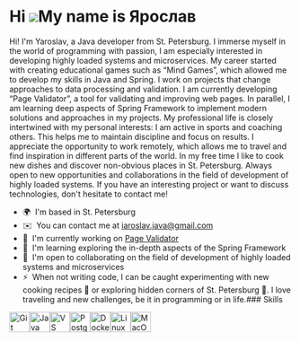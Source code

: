 Hi ![](https://user-images.githubusercontent.com/18350557/176309783-0785949b-9127-417c-8b55-ab5a4333674e.gif)My name is Ярослав
===============================================================================================================================

Hi! I'm Yaroslav, a Java developer from St. Petersburg. I immerse myself in the world of programming with passion, I am especially interested in developing highly loaded systems and microservices. My career started with creating educational games such as “Mind Games”, which allowed me to develop my skills in Java and Spring. I work on projects that change approaches to data processing and validation. I am currently developing “Page Validator”, a tool for validating and improving web pages. In parallel, I am learning deep aspects of Spring Framework to implement modern solutions and approaches in my projects. My professional life is closely intertwined with my personal interests: I am active in sports and coaching others. This helps me to maintain discipline and focus on results. I appreciate the opportunity to work remotely, which allows me to travel and find inspiration in different parts of the world. In my free time I like to cook new dishes and discover non-obvious places in St. Petersburg. Always open to new opportunities and collaborations in the field of development of highly loaded systems. If you have an interesting project or want to discuss technologies, don't hesitate to contact me!

*   🌍  I'm based in St. Petersburg
*   ✉️  You can contact me at [iaroslav.java@gmail.com](mailto:iaroslav.java@gmail.com)
*   🚀  I'm currently working on [Page Validator](http://github.com/Yarqd/java-project-72)
*   🧠  I'm learning exploring the in-depth aspects of the Spring Framework
*   🤝  I'm open to collaborating on the field of development of highly loaded systems and microservices
*   ⚡  When not writing code, I can be caught experimenting with new cooking recipes 🍳 or exploring hidden corners of St. Petersburg 🚶. I love traveling and new challenges, be it in programming or in life.### Skills 
<p align="left">
<a href="https://git-scm.com/" target="_blank" rel="noreferrer"><img src="https://raw.githubusercontent.com/danielcranney/readme-generator/main/public/icons/skills/git-colored.svg" width="36" height="36" alt="Git" /></a><a href="https://www.oracle.com/java/" target="_blank" rel="noreferrer"><img src="https://raw.githubusercontent.com/danielcranney/readme-generator/main/public/icons/skills/java-colored.svg" width="36" height="36" alt="Java" /></a><a href="https://code.visualstudio.com/" target="_blank" rel="noreferrer"><img src="https://raw.githubusercontent.com/danielcranney/readme-generator/main/public/icons/skills/visualstudiocode.svg" width="36" height="36" alt="VS Code" /></a><a href="https://www.postgresql.org/" target="_blank" rel="noreferrer"><img src="https://raw.githubusercontent.com/danielcranney/readme-generator/main/public/icons/skills/postgresql-colored.svg" width="36" height="36" alt="PostgreSQL" /></a><a href="https://www.docker.com/" target="_blank" rel="noreferrer"><img src="https://raw.githubusercontent.com/danielcranney/readme-generator/main/public/icons/skills/docker-colored.svg" width="36" height="36" alt="Docker" /></a><a href="https://www.linux.org" target="_blank" rel="noreferrer"><img src="https://raw.githubusercontent.com/danielcranney/readme-generator/main/public/icons/skills/linux-colored.svg" width="36" height="36" alt="Linux" /></a><a href="https://apple.com" target="_blank" rel="noreferrer"><img src="https://raw.githubusercontent.com/danielcranney/readme-generator/main/public/icons/skills/macos-colored.svg" width="36" height="36" alt="MacOS" /></a>
                    </p>
